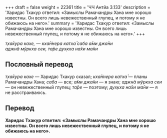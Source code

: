 +++
draft = false
weight = 22361
title = 'ЧЧ Антйа 3.133'
description = 'Харидас Тхакур ответил: «Замыслы Рамачандры Хана мне хорошо известны. Он всего лишь невежественный глупец, и потому я не обижаюсь на него».'
summary = 'Харидас Тхакур ответил: «Замыслы Рамачандры Хана мне хорошо известны. Он всего лишь невежественный глупец, и потому я не обижаюсь на него».'
+++

_т̣ха̄кура кахе, — кха̄н̇нера катха̄ саба а̄ми джа̄ни  
аджн̃а мӯркха сеи, та̄ре дух̣кха на̄хи ма̄ни_

## Пословный перевод

_т̣ха̄кура_ _кахе_ — Харидас Тхакур сказал; _кха̄н̇нера_ _катха̄_ — планы Рамачандры Хана; _саба_ — все; _а̄ми_ _джа̄ни_ — я знаю; _аджн̃а_ _мӯркха_ _сеи_ — он невежественный глупец; _та̄ре_ — поэтому; _дух̣кха_ _на̄хи_ _ма̄ни_ — я не расстраиваюсь.

## Перевод

**Харидас Тхакур ответил: «Замыслы Рамачандры Хана мне хорошо известны. Он всего лишь невежественный глупец, и потому я не обижаюсь на него».**
